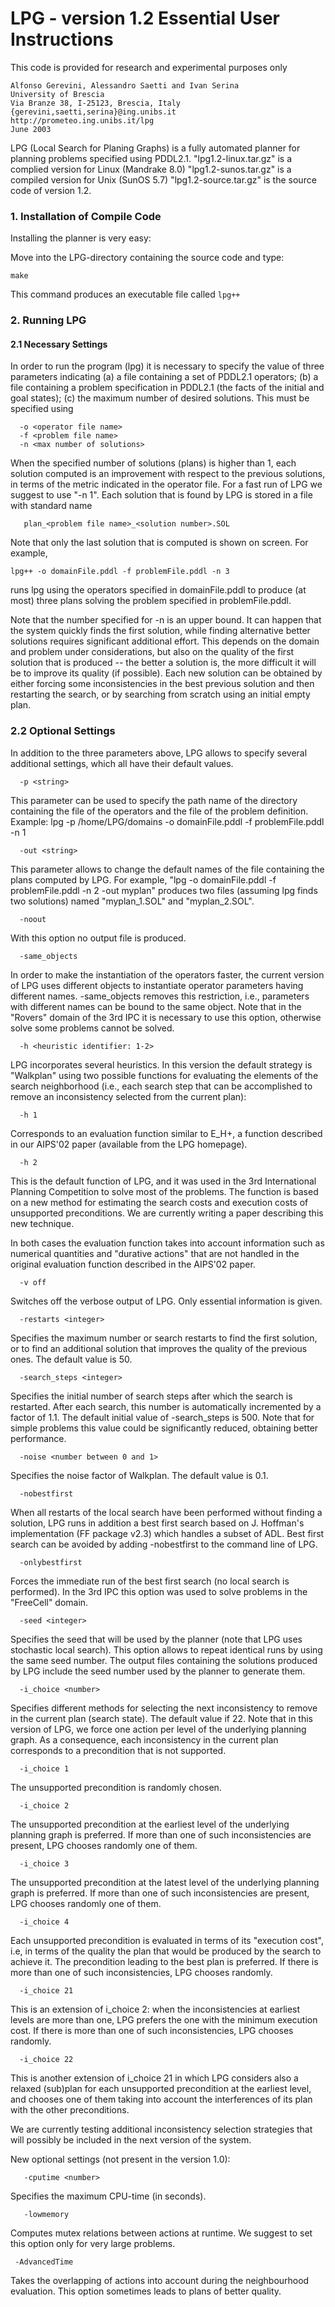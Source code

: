 # LPG - version 1.2 Essential User Instructions

   This code is provided for research and experimental purposes only

    Alfonso Gerevini, Alessandro Saetti and Ivan Serina
    University of Brescia
    Via Branze 38, I-25123, Brescia, Italy
    {gerevini,saetti,serina}@ing.unibs.it
    http://prometeo.ing.unibs.it/lpg
    June 2003


LPG (Local Search for Planing Graphs) is a fully automated planner for
planning problems specified using PDDL2.1.
"lpg1.2-linux.tar.gz" is a complied version for Linux (Mandrake 8.0)
"lpg1.2-sunos.tar.gz" is a compiled version for Unix (SunOS 5.7)
"lpg1.2-source.tar.gz" is the source code of version 1.2.


### 1. Installation of Compile Code

Installing the planner is very easy:

Move into the LPG-directory containing the source code and type:
~~~
make
~~~

This command produces an executable file called `lpg++`


### 2. Running LPG

#### 2.1 Necessary Settings

In order to run the program (lpg) it is necessary to specify the value
of three parameters indicating (a) a file containing a set of PDDL2.1
operators; (b) a file containing a problem specification in PDDL2.1 (the
facts of the initial and goal states); (c) the maximum number of desired
solutions. This must be specified using
~~~
  -o <operator file name>
  -f <problem file name>
  -n <max number of solutions>
~~~
When the specified number of solutions (plans) is higher than 1, each
solution computed is an improvement with respect to the previous
solutions, in terms of the metric indicated in the operator file.
For a fast run of LPG we suggest to use "-n 1".
Each solution that is found by LPG is stored in a file with standard
name
~~~
   plan_<problem file name>_<solution number>.SOL
~~~
Note that only the last solution that is computed is shown on screen.
For example,
~~~
lpg++ -o domainFile.pddl -f problemFile.pddl -n 3
~~~
 runs lpg
using the operators specified in domainFile.pddl to produce (at most)
three plans solving the problem specified in problemFile.pddl.

Note that the number specified for -n is an upper bound.
It can happen that the system quickly finds the first solution, while
finding alternative better solutions requires significant additional
effort. This depends on the domain and problem under considerations,
but also on the quality of the first solution that is produced -- the
better a solution is, the more difficult it will be to improve its
quality (if possible).
Each new solution can be obtained by either forcing some inconsistencies
in the best previous solution and then restarting the search, or by
searching from scratch using an initial empty plan.


### 2.2 Optional Settings

In addition to the three parameters above, LPG allows to specify several
additional settings, which all have their default values.
~~~
  -p <string>
~~~
This parameter can be used to specify the path name of the directory
containing the file of the operators and the file of the problem
definition.
Example: lpg -p /home/LPG/domains -o domainFile.pddl -f problemFile.pddl -n 1

~~~
  -out <string>
~~~
This parameter allows to change the default names of the file containing
the plans computed by LPG.
For example, "lpg -o domainFile.pddl -f problemFile.pddl -n 2 -out myplan"
produces two files (assuming lpg finds two solutions) named "myplan_1.SOL"
and "myplan_2.SOL".

~~~
  -noout
~~~
With this option no output file is produced.

~~~
  -same_objects
~~~
In order to make the instantiation of the operators faster, the current
version of LPG uses different objects to instantiate operator parameters
having different names. -same_objects removes this restriction, i.e.,
parameters with different names can be bound to the same object.
Note that in the "Rovers" domain of the 3rd IPC it is necessary to use
this option, otherwise solve some problems cannot be solved.

~~~
  -h <heuristic identifier: 1-2>
~~~
LPG incorporates several heuristics. In this version the default strategy
is "Walkplan" using two possible functions for evaluating the elements of
the search neighborhood (i.e., each search step that can be accomplished
to remove an inconsistency selected from the current plan):
~~~
  -h 1
~~~
Corresponds to an evaluation function similar to E_H+, a function
  described in our AIPS'02 paper (available from the LPG homepage).
~~~
  -h 2
~~~
This is the default function of LPG, and it was used in the 3rd
        International Planning Competition to solve most of the problems.
        The function is based on a new method for estimating the search
        costs and execution costs of unsupported preconditions.
        We are currently writing a paper describing this new technique.

In both cases the evaluation function takes into account information
such as numerical quantities and "durative actions" that are not handled
in the original evaluation function described in the AIPS'02 paper.
~~~
  -v off
~~~
Switches off the verbose output of LPG. Only essential information is
given.

~~~
  -restarts <integer>
~~~
Specifies the maximum number or search restarts to find the first solution,
or to find an additional solution that improves the quality of the previous
ones. The default value is 50.

~~~
  -search_steps <integer>
~~~
Specifies the initial number of search steps after which the search is
restarted.  After each search, this number is automatically incremented
by a factor of 1.1. The default initial value of -search_steps is 500.
Note that for simple problems this value could be significantly reduced,
obtaining better performance.

~~~
  -noise <number between 0 and 1>
~~~
Specifies the noise factor of Walkplan. The default value is 0.1.

~~~
  -nobestfirst
~~~
When all restarts of the local search have been performed without finding
a solution, LPG runs in addition a best first search based on J. Hoffman's
implementation (FF package v2.3) which handles a subset of ADL.
Best first search can be avoided by adding -nobestfirst to the command
line of LPG.

~~~
  -onlybestfirst
~~~
Forces the immediate run of the best first search (no local search is
performed). In the 3rd IPC this option was used to solve problems in the
"FreeCell" domain.

~~~
  -seed <integer>
~~~
Specifies the seed that will be used by the planner (note that LPG uses
stochastic local search). This option allows to repeat identical runs by
using the same seed number. The output files containing the solutions
produced by LPG include the seed number used by the planner to generate
them.

~~~
  -i_choice <number>
~~~
Specifies different methods for selecting the next inconsistency to
remove in the current plan (search state). The default value if 22.
Note that in this version of LPG, we force one action per level of the
underlying planning graph. As a consequence, each inconsistency in the
current plan corresponds to a precondition that is not supported.
~~~
  -i_choice 1
  ~~~
The unsupported precondition is randomly chosen.
~~~
  -i_choice 2
  ~~~
The unsupported precondition at the earliest level of the underlying planning graph is preferred. If more than one of such inconsistencies are present, LPG chooses randomly one of them.
~~~
  -i_choice 3
~~~

The unsupported precondition at the latest level of the
      underlying planning graph is preferred. If more than one of such
      inconsistencies are present, LPG chooses randomly one of them.
~~~
  -i_choice 4
~~~
Each unsupported precondition is evaluated in terms of its
      "execution cost", i.e, in terms of the quality the plan that
      would be produced by the search to achieve it. The precondition
      leading to the best plan is preferred. If there is more than
      one of such inconsistencies, LPG chooses randomly.
~~~
  -i_choice 21
  ~~~
This is an extension of i_choice 2:
      when the inconsistencies at earliest levels are more than one,
      LPG prefers the one with the minimum execution cost. If there
      is more than one of such inconsistencies, LPG chooses randomly.
~~~
  -i_choice 22
~~~
  This is another extension of i_choice 21 in which LPG considers
      also a relaxed (sub)plan for each unsupported precondition at
      the earliest level, and chooses one of them taking into account
      the interferences of its plan with the other preconditions.


We are currently testing additional inconsistency selection strategies
that will possibly be included in the next version of the system.


New optional settings (not present in the version 1.0):
~~~
   -cputime <number>
~~~
Specifies the maximum CPU-time (in seconds).
~~~
   -lowmemory
~~~
Computes mutex relations between actions at runtime.
We suggest to set this option only for very large problems.
  ~~~
   -AdvancedTime
~~~
Takes the overlapping of actions into account during the
neighbourhood evaluation. This option sometimes leads to plans
of better quality.
